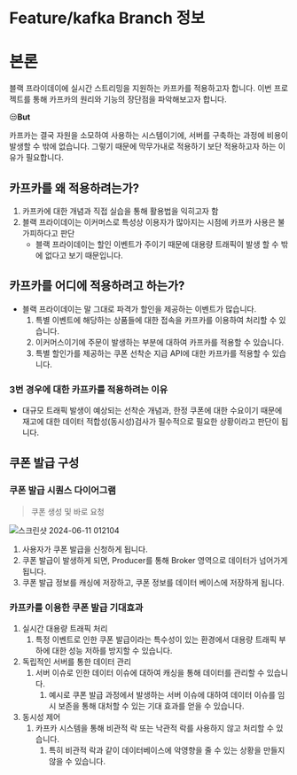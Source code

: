 # Feature/kafka Branch 정보

# 본론
블랙 프라이데이에 실시간 스트리밍을 지원하는 카프카를 적용하고자 합니다.
이번 프로젝트를 통해 카프카의 원리와 기능의 장단점을 파악해보고자 합니다.

😒**But**

카프카는 결국 자원을 소모하여 사용하는 시스템이기에, 서버를 구축하는 과정에 비용이 발생할 수 밖에 없습니다.
그렇기 때문에 막무가내로 적용하기 보단 적용하고자 하는 이유가 필요합니다.


## 카프카를 왜 적용하려는가?

1. 카프카에 대한 개념과 직접 실습을 통해 활용법을 익히고자 함
2. 블랙 프라이데이는 이커머스로 특성상 이용자가 많아지는 시점에 카프카 사용은 불가피하다고 판단
    - 블랙 프라이데이는 할인 이벤트가 주이기 때문에 대용량 트래픽이 발생 할 수 밖에 없다고 보기 때문입니다.


## 카프카를 어디에 적용하려고 하는가?

* 블랙 프라이데이는 말 그대로 파격가 할인을 제공하는 이벤트가 많습니다.
  1. 특별 이벤트에 해당하는 상품들에 대한 접속을 카프카를 이용하여 처리할 수 있습니다.
  2. 이커머스이기에 주문이 발생하는 부분에 대하여 카프카를 적용할 수 있습니다.
  3. 특별 할인가를 제공하는 쿠폰 선착순 지급 API에 대한 카프카를 적용할 수 있습니다.
  

### 3번 경우에 대한 카프카를 적용하려는 이유

* 대규모 트래픽 발생이 예상되는 선착순 개념과, 한정 쿠폰에 대한 수요이기 때문에 재고에 대한 데이터 적합성(동시성)검사가 필수적으로 필요한 상황이라고 판단이 됩니다.


## 쿠폰 발급 구성

### 쿠폰 발급 시퀀스 다이어그램

> 쿠폰 생성 및 바로 요청

![스크린샷 2024-06-11 012104](https://github.com/f-lab-edu/black-friday/assets/67618667/6b30c5ed-d768-4b50-a0ec-ca2e3e66ecb6)

1. 사용자가 쿠폰 발급을 신청하게 됩니다.
2. 쿠폰 발급이 발생하게 되면, Producer를 통해 Broker 영역으로 데이터가 넘어가게 됩니다.
3. 쿠폰 발급 정보를 캐싱에 저장하고, 쿠폰 정보를 데이터 베이스에 저장하게 됩니다.


### 카프카를 이용한 쿠폰 발급 기대효과

1. 실시간 대용량 트래픽 처리
    1. 특정 이벤트로 인한 쿠폰 발급이라는 특수성이 있는 환경에서 대용량 트래픽 부하에 대한 성능 저하를 방지할 수 있습니다.
2. 독립적인 서버를 통한 데이터 관리
    1. 서버 이슈로 인한 데이터 이슈에 대하여 캐싱을 통해 데이터를 관리할 수 있습니다.
        1. 예시로 쿠폰 발급 과정에서 발생하는 서버 이슈에 대하여 데이터 이슈를 임시 보존을 통해 대처할 수 있는 기대 효과를 얻을 수 있습니다.
3. 동시성 제어
    1. 카프카 시스템을 통해 비관적 락 또는 낙관적 락를 사용하지 않고 처리할 수 있습니다.
        1. 특히 비관적 락과 같이 데이터베이스에 악영향을 줄 수 있는 상황을 만들지 않을 수 있습니다.
